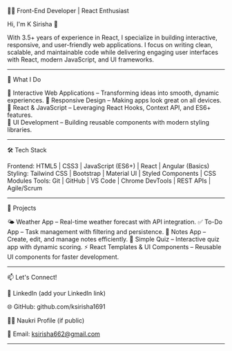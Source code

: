 👩‍💻 Front-End Developer | React Enthusiast

Hi, I'm K Sirisha 👋

With 3.5+ years of experience in React, I specialize in building interactive, responsive, and user-friendly web applications.
I focus on writing clean, scalable, and maintainable code while delivering engaging user interfaces with React, modern JavaScript, and UI frameworks.

---

🔭 What I Do

🎯 Interactive Web Applications – Transforming ideas into smooth, dynamic experiences.
🎯 Responsive Design – Making apps look great on all devices.
🎯 React & JavaScript – Leveraging React Hooks, Context API, and ES6+ features.  
🎯 UI Development – Building reusable components with modern styling libraries.  

---

🛠️ Tech Stack 

Frontend: HTML5 | CSS3 | JavaScript (ES6+) | React | Angular (Basics) 
Styling: Tailwind CSS | Bootstrap | Material UI | Styled Components | CSS Modules 
Tools: Git | GitHub | VS Code | Chrome DevTools | REST APIs | Agile/Scrum 

---

🚀 Projects  

🌤️ Weather App – Real-time weather forecast with API integration.
✅ To-Do App – Task management with filtering and persistence.
📝 Notes App – Create, edit, and manage notes efficiently.
🎯 Simple Quiz – Interactive quiz app with dynamic scoring.
⚡ React Templates & UI Components – Reusable UI components for faster development.

---

📫 Let's Connect!

💼 LinkedIn
 (add your LinkedIn link)

🌐 GitHub: github.com/ksirisha1691

🧑‍💼 Naukri Profile
 (if public)

📧 Email: ksirisha662@gmail.com

---
